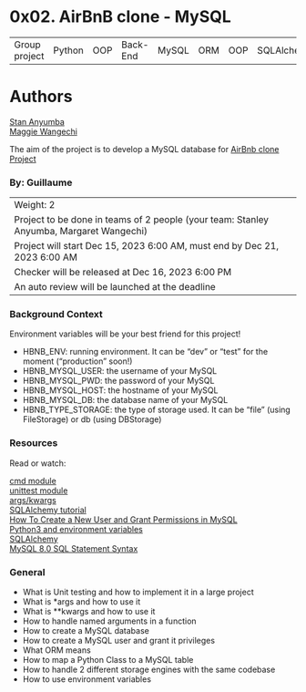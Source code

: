 # 0x02. AirBnB clone - MySQL
<table>
        <tr>
            <td>Group project</td>
            <td>Python</td>
            <td>OOP</td>
            <td>Back-End</td>
            <td>MySQL</td>
            <td>ORM</td>
            <td>OOP</td>
            <td>SQLAlchemy</td>
        </tr>
    </table>

# Authors
[Stan Anyumba](https://www.github.com/AnyumbaKE) </br>
[Maggie Wangechi](https://www.github.com/QueenMaggie)

The aim of the project is to develop a MySQL database for [AirBnb clone Project](https://github.com/AnyumbaKE/AirBnB_clone/tree/master)

### By: Guillaume
<table>
        <tr>
            <td>Weight: 2</td>
        </tr>
        <tr>
            <td>Project to be done in teams of 2 people (your team: Stanley Anyumba, Margaret Wangechi)</td>
        </tr>
        <tr>
            <td>Project will start Dec 15, 2023 6:00 AM, must end by Dec 21, 2023 6:00 AM</td>
        </tr>
        <tr>
            <td>Checker will be released at Dec 16, 2023 6:00 PM</td>
        </tr>
        <tr>
            <td>An auto review will be launched at the deadline</td>
        </tr>
    </table>
 
### Background Context
Environment variables will be your best friend for this project!

- HBNB_ENV: running environment. It can be “dev” or “test” for the moment (“production” soon!)
- HBNB_MYSQL_USER: the username of your MySQL
- HBNB_MYSQL_PWD: the password of your MySQL
- HBNB_MYSQL_HOST: the hostname of your MySQL
- HBNB_MYSQL_DB: the database name of your MySQL
- HBNB_TYPE_STORAGE: the type of storage used. It can be “file” (using FileStorage) or db (using DBStorage)

### Resources
Read or watch:

[cmd module](https://docs.python.org/3/library/cmd.html) </br>
[unittest module](https://docs.python.org/3/library/unittest.html#module-unittest) </br>
[args/kwargs](https://yasoob.me/2013/08/04/args-and-kwargs-in-python-explained/) </br>
[SQLAlchemy tutorial](https://docs.sqlalchemy.org/en/13/orm/tutorial.html) </br>
[How To Create a New User and Grant Permissions in MySQL](https://www.digitalocean.com/community/tutorials/how-to-create-a-new-user-and-grant-permissions-in-mysql) </br>
[Python3 and environment variables](https://docs.python.org/3/library/os.html?highlight=env#os.getenv)</br>
[SQLAlchemy](https://docs.sqlalchemy.org/en/13/) </br>
[MySQL 8.0 SQL Statement Syntax](https://dev.mysql.com/doc/refman/8.0/en/sql-statements.html)

### General
- What is Unit testing and how to implement it in a large project
- What is *args and how to use it
- What is **kwargs and how to use it
- How to handle named arguments in a function
- How to create a MySQL database
- How to create a MySQL user and grant it privileges
- What ORM means
- How to map a Python Class to a MySQL table
- How to handle 2 different storage engines with the same codebase
- How to use environment variables

 
